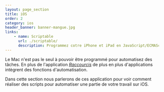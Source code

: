 ```yaml
---
layout: page_section
title: iOS
order: 2
category: ios
header_banner: banner-mangue.jpg
links:
    - name: Scriptable
      url: ./scriptable/
      description: Programmez cotre iPhone et iPad en JavaScript/ECMAScript.
---
```


Le Mac n'est pas le seul à pouvoir être programmé pour automatisez des tâches.
En plus de l'application [_Raccourcis_](/raccourcis/) de plus en plus
d'applications intègrent des fonctions d'automatisation.

Dans cette section nous parlerons de ces application pour voir comment
réaliser des scripts pour automatiser une partie de votre travail sur iOS.

